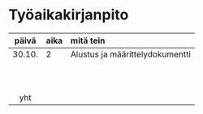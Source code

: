 # Työaikakirjanpito

| päivä | aika | mitä tein  |
| :----:|:-----| :-----|
| 30.10.|  2   | Alustus ja määrittelydokumentti  |
|       |     |  |
|       |     |  |
|       |     |  |
|       |     |  |
| |     |  |
|       |     |  |
|   |     |  |
|   |     |  |
|       |     |  |
|   |     |  |
| yht   |    | | 
